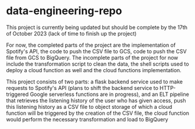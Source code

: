 # data-engineering-repo
This project is currently being updated but should be complete by the 17th of October 2023 (lack of time to finish up the project)

For now, the completed parts of the project are the implementation of Spotify's API, the code to push the CSV file to GCS, code to push the CSV file from GCS to BigQuery.
The incomplete parts of the project for now include the transformation script to clean the data, the shell scripts used to deploy a cloud function as well and the cloud functions implementation.

This project consists of two parts: a flask backend service used to make requests to Spotify's API (plans to shift the backend service to HTTP-triggered Google serverless functions are in progress), and an ELT pipeline that retrieves the listening history of the user who has given access, push this listening history as a CSV file to object storage of which a cloud function will be triggered by the creation of the CSV file, the cloud function would perform the necessary transformation and load to BigQuery
